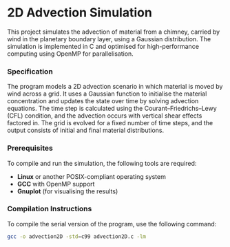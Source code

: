 # 2D Advection Simulation

This project simulates the advection of material from a chimney, carried by wind in the planetary boundary layer, using a Gaussian distribution. The simulation is implemented in C and optimised for high-performance computing using OpenMP for parallelisation.

### Specification

The program models a 2D advection scenario in which material is moved by wind across a grid. It uses a Gaussian function to initialise the material concentration and updates the state over time by solving advection equations. The time step is calculated using the Courant–Friedrichs–Lewy (CFL) condition, and the advection occurs with vertical shear effects factored in. The grid is evolved for a fixed number of time steps, and the output consists of initial and final material distributions.

### Prerequisites

To compile and run the simulation, the following tools are required:

- **Linux** or another POSIX-compliant operating system
- **GCC** with OpenMP support
- **Gnuplot** (for visualising the results)

### Compilation Instructions

To compile the serial version of the program, use the following command:

```bash
gcc -o advection2D -std=c99 advection2D.c -lm
